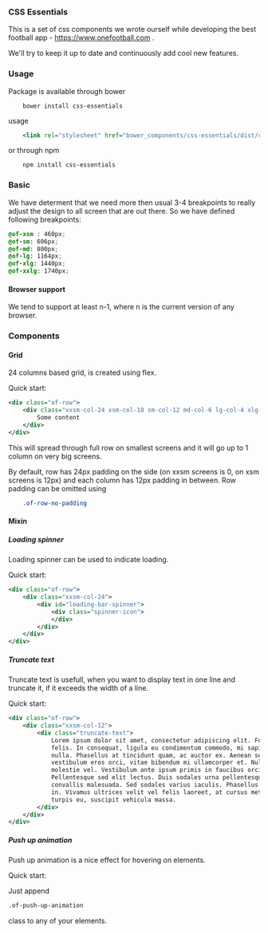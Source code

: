### CSS Essentials

This is a set of css components we wrote ourself while developing the best football app - https://www.onefootball.com .

We'll try to keep it up to date and continuously add cool new features.


### Usage

Package is available through bower


```
    bower install css-essentials
```

usage


```xml
    <link rel="stylesheet" href="bower_components/css-essentials/dist/css-essentials-min.css">
```

or through npm


```
    npm install css-essentials
```

### Basic

We have determent that we need more then usual 3-4 breakpoints to really adjust the design to all screen that are out there.
So we have defined following breakpoints:

```CSS
@of-xsm : 460px;
@of-sm: 606px;
@of-md: 800px;
@of-lg: 1164px;
@of-xlg: 1440px;
@of-xxlg: 1740px;
```

#### Browser support

We tend to support at least n-1, where n is the current version of any browser.

### Components

#### Grid

24 columns based grid, is created using flex.

Quick start:

```xml
<div class="of-row">
    <div class="xxsm-col-24 xsm-col-18 sm-col-12 md-col-6 lg-col-4 xlg-col-2 xxlg-col-1">
        Some content
    </div>
</div>
```

This will spread through full row on smallest screens and it will go up to 1 column on very big screens.

By default, row has 24px padding on the side (on xxsm screens is 0, on xsm screens is 12px) and each column has 12px padding in between.
Row padding can be omitted using


```CSS
    .of-row-no-padding
```

#### Mixin

##### Loading spinner

Loading spinner can be used to indicate loading. 

Quick start: 

```xml
<div class="of-row">
    <div class="xxsm-col-24">
        <div id="loading-bar-spinner">
            <div class="spinner-icon">
            </div>
        </div>
    </div>
</div>
```

##### Truncate text

Truncate text is usefull, when you want to display text in one line and truncate it, if it exceeds the width of a line. 

Quick start: 

```xml
<div class="of-row">
    <div class="xxsm-col-12">
        <div class="truncate-text">
            Lorem ipsum dolor sit amet, consectetur adipiscing elit. Fusce non elit eget turpis porttitor blandit non ac
            felis. In consequat, ligula eu condimentum commodo, mi sapien suscipit metus, ac laoreet lorem enim id
            nulla. Phasellus at tincidunt quam, ac auctor ex. Aenean sed gravida orci, vitae tristique ante. Suspendisse
            vestibulum eros orci, vitae bibendum mi ullamcorper et. Nullam ultrices elementum ipsum, quis congue est
            molestie vel. Vestibulum ante ipsum primis in faucibus orci luctus et ultrices posuere cubilia Curae;
            Pellentesque sed elit lectus. Duis sodales urna pellentesque mi feugiat maximus. Quisque viverra libero eu
            convallis malesuada. Sed sodales varius iaculis. Phasellus cursus pulvinar magna, a elementum arcu blandit
            in. Vivamus ultrices velit vel felis laoreet, at cursus metus molestie. Maecenas dolor dui, commodo nec
            turpis eu, suscipit vehicula massa.
        </div>
    </div>
</div>
```

##### Push up animation

Push up animation is a nice effect for hovering on elements. 

Quick start: 

Just append 

```xml
.of-push-up-animation
```
class to any of your elements.